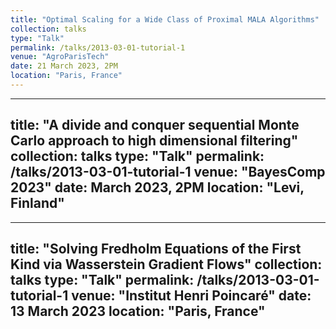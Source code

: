 ```yaml
---
title: "Optimal Scaling for a Wide Class of Proximal MALA Algorithms"
collection: talks
type: "Talk"
permalink: /talks/2013-03-01-tutorial-1
venue: "AgroParisTech"
date: 21 March 2023, 2PM
location: "Paris, France"
---
```



---
title: "A divide and conquer sequential Monte Carlo approach
to high dimensional filtering"
collection: talks
type: "Talk"
permalink: /talks/2013-03-01-tutorial-1
venue: "BayesComp 2023"
date: March 2023, 2PM
location: "Levi, Finland"
---

---
title: "Solving Fredholm Equations of the First Kind via Wasserstein Gradient Flows"
collection: talks
type: "Talk"
permalink: /talks/2013-03-01-tutorial-1
venue: "Institut Henri Poincaré"
date: 13 March 2023
location: "Paris, France"
---
